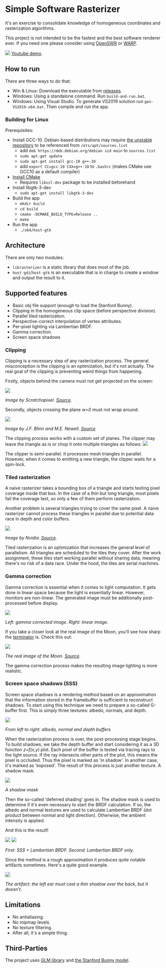 # Simple Software Rasterizer
It's an exercise to consolidate knowledge of homogeneous coordinates and rasterization algorithms.

This project is not intended to be the fastest and the best software renderer ever. If you need one please consider using [OpenSWR](https://www.openswr.org/) or [WARP](https://docs.microsoft.com/en-us/windows/win32/direct3darticles/directx-warp).

[![](showcase/thumbnail.jpg)](https://www.youtube.com/watch?v=blnUOKg35lg)
[Youtube demo](https://www.youtube.com/watch?v=blnUOKg35lg).

## How to run

There are three ways to do that: 

* Win & Linux: Download the executable from [releases](https://github.com/tony-space/SimpleSoftwareRasterizer/releases).
* Windows: Using a standalone command. Run `build-and-run.bat`.
* Windows: Using Visual Studio. To generate VS2019 solution run `gen-VS2019-x64.bat`. Then compile and run the app.

### Building for Linux

Prerequisites:

* Install GCC-10. Debian-based distributions may require [the unstable repository](https://wiki.debian.org/DebianUnstable) to be referenced from `/ets/apt/sources.list`
  - add `deb https://deb.debian.org/debian sid main` to `sources.list`
  - `sudo apt-get update`
  - `sudo apt-get install gcc-10 g++-10`
  - add `export CC=gcc-10 CXX=g++-10` to `.bashrc` (makes CMake use GCC10 as a default compiler)
* [Install CMake](https://cmake.org/install/)
  - Requires `libssl-dev` package to be installed beforehand
* Install libgtk-3-dev
  - `sudo apt-get install libgtk-3-dev`
* Build the app
  - `mkdir build`
  - `cd build`
  - `cmake -DCMAKE_BUILD_TYPE=Release ..`
  - `make`
* Run the app
  - `./x64/host-gtk` 
## Architecture

There are only two modules:

* `librasterizer` is a static library that does most of the job.
* `host-gdi`/`host-gtk` is an executable that is in charge to create a window and output the result to it.

## Supported features

* Basic obj file support (enough to load the Stanford Bunny).
* Clipping in the homogeneous clip space (before perspective division).
* Parallel tiled rasterization.
* Perspective-correct interpolation of vertex attributes.
* Per-pixel lighting via Lambertian BRDF.
* Gamma correction.
* Screen space shadows

### Clipping

Clipping is a necessary step of any rasterization process.
The general misconception is the clipping is an optimization, but it's not actually.
The real goal of the clipping is preventing weird things from happening.

Firstly, objects behind the camera must not get projected on the screen:

![](https://www.scratchapixel.com/images/upload/perspective-matrix/clipping4.png)

*Image by Scratchapixel. [Source](https://www.scratchapixel.com/lessons/3d-basic-rendering/perspective-and-orthographic-projection-matrix/projection-matrices-what-you-need-to-know-first).*

Secondly, objects crossing the plane *w=0* must not wrap around:

![](showcase/clipping-math.jpg)

*Image by J.F. Blinn and M.E. Newell. [Source](https://www.microsoft.com/en-us/research/wp-content/uploads/1978/01/p245-blinn.pdf)*


The clipping process works with a custom set of planes. The clipper may leave the triangle as is or chop it onto multiple triangles as follows:
![](showcase/clipping.jpg)

The clipper is semi-parallel. It processes mesh triangles in parallel.
However, when it comes to emitting a new triangle, the clipper waits for a spin-lock.

### Tiled rasterization

A naive rasterizer takes a bounding box of a triangle and starts testing pixel coverage inside that box.
In the case of a thin but long triangle, most pixels fail the coverage test, so only a few of them perform rasterization.

Another problem is several triangles trying to cover the same pixel.
A naive rasterizer cannot process these triangles in parallel due to potential data race in depth and color buffers.

![](https://developer.nvidia.com/sites/default/files/akamai/gameworks/images/lifeofatriangle/fermipipeline_raster.png)

*Image by Nvidia. [Source](https://developer.nvidia.com/content/life-triangle-nvidias-logical-pipeline).*

Tiled rasterization is an optimization that increases the general level of parallelism. All triangles are scheduled to the tiles they cover. After the work assignment, these tiles start working parallel without sharing data, meaning there's no risk of a data race. Under the hood, the tiles are serial machines.

### Gamma correction

Gamma correction is essential when it comes to light computation. It gets done in linear space because the light is essentially linear.
However, monitors are non-linear. The generated image must be additionally post-processed before display.

![](showcase/gamma.jpg)

*Left: gamma corrected image. Right: linear image.*

If you take a closer look at the real image of the Moon, you'll see how sharp the [terminator](https://en.wikipedia.org/wiki/Terminator_(solar)) is. Check this out:

![](showcase/real-moon.jpg)

*The real image of the Moon. [Source](https://earthsky.org/moon-phases/is-it-a-quarter-or-a-half-moon).*

The gamma correction process makes the resulting image lighting is more realistic.

### Screen space shadows (SSS)
Screen space shadows is a rendering method based on an approximation that the information stored in the framebuffer is sufficient to reconstruct shadows.
To start using this technique we need to prepare a so-called G-buffer first. This is simply three textures: albedo, normals, and depth.

![](showcase/gbuffer.jpg)

*From left to right: albedo, normal and depth buffers*

When the rasterization process is over, the post-processing stage begins.
To build shadows, we take the depth buffer and start considering it as a 3D function *z=f(x,y)* plot.
Each pixel of the buffer is tested via tracing rays to the light source.
If the ray intersects other parts of the plot, this means the pixel is occluded.
Thus the pixel is marked as 'in shadow'. In another case, it's marked as 'exposed'.
The result of this process is just another texture. A shadow mask.

![](showcase/shadowmask.gif)

*A shadow mask*

Then the so-called 'deferred shading' goes in.
The shadow mask is used to determine if it's even necessary to start the BRDF calculation.
If so, the albedo and normal textures are used to calculate Lambertian BRDF (dot product between normal and light direction).
Otherwise, the ambient intensity is applied.

And this is the result!

![](showcase/shadows.gif) ![](showcase/shadowless.gif)

*First: SSS + Lambertian BRDF. Second: Lambertian BRDF only.*

Since the method is a rough approximation it produces quite notable artifacts sometimes. Here's a quite good example.

![](showcase/artifact.jpg)

*The artifact: the left ear must cast a thin shadow over the back, but it doesn't.*

## Limitations

* No antialiasing.
* No mipmap levels.
* No texture filtering.
* After all, it's a simple thing.

## Third-Parties

The project uses [GLM library](https://github.com/g-truc/glm) and [the Stanford Bunny model](https://en.wikipedia.org/wiki/Stanford_bunny).